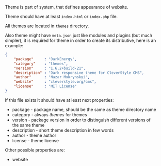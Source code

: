 Theme is part of system, that defines appearance of website.

Theme should have at least `index.html` or `index.php` file.

All themes are located in `themes` directory.

Also theme might have `meta.json` just like modules and plugins (but much simpler), it is required for theme in order to create its distributive, here is an example:
```json
{
	"package"     : "DarkEnergy",
	"category"    : "themes",
	"version"     : "1.6.2+build-21",
	"description" : "Dark responsive theme for CleverStyle CMS",
	"author"      : "Nazar Mokrynskyi",
	"website"     : "cleverstyle.org/cms",
	"license"     : "MIT License"
}
```
If this file exists it should have at least next properties:
* package - package name, should be the same as theme directory name
* category - always *themes* for themes
* version - package version in order to distinguish different versions of the same theme
* description - short theme description in few words
* author - theme author
* license - theme license

Other possible properties are:
* website
